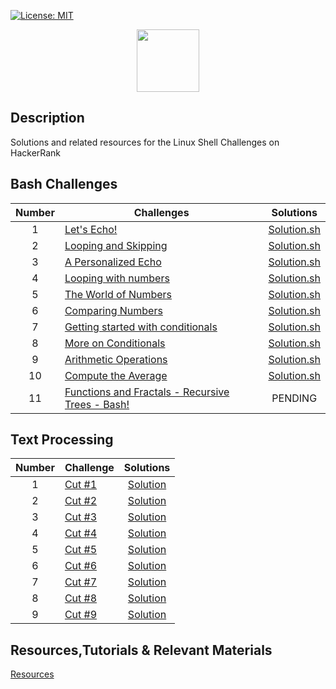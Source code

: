 [![License: MIT](https://img.shields.io/badge/License-MIT-yellow.svg)](https://opensource.org/licenses/MIT)

<p align="center">  
	<a href="https://www.hackerrank.com/Thomas_George_T">
        <img height=100 src="https://d3keuzeb2crhkn.cloudfront.net/hackerrank/assets/styleguide/logo_wordmark-f5c5eb61ab0a154c3ed9eda24d0b9e31.svg"> 
    	</a>
	<br>
</p>

## Description
Solutions and related resources for the Linux Shell Challenges on HackerRank

## Bash Challenges

| Number | Challenges | Solutions |
|:------:|------------|:---------:|
| 1 |[Let's Echo!](https://www.hackerrank.com/challenges/bash-tutorials-lets-echo/problem) | [Solution.sh](https://github.com/tgt555/HackkerRank-The-Linux-Shell-Challenges-Solutions/blob/master/Challenges/Bash/Let's%20Echo.sh)
| 2 |[Looping and Skipping](https://www.hackerrank.com/challenges/bash-tutorials---looping-and-skipping/problem) | [Solution.sh](https://github.com/tgt555/HackkerRank-The-Linux-Shell-Challenges-Solutions/blob/master/Challenges/Bash/Looping%20and%20Skipping.sh)
| 3 |[A Personalized Echo](https://www.hackerrank.com/challenges/bash-tutorials---a-personalized-echo/problem) | [Solution.sh](https://github.com/tgt555/HackkerRank-The-Linux-Shell-Challenges-Solutions/blob/master/Challenges/Bash/A%20Personalized%20Echo.sh)
| 4 |[Looping with numbers](https://www.hackerrank.com/challenges/bash-tutorials---looping-with-numbers/problem) |  [Solution.sh](https://github.com/tgt555/HackkerRank-The-Linux-Shell-Challenges-Solutions/blob/master/Challenges/Bash/Looping%20with%20Numbers.sh)
| 5 |[The World of Numbers](https://www.hackerrank.com/challenges/bash-tutorials---the-world-of-numbers/problem)	| [Solution.sh](https://github.com/tgt555/HackkerRank-The-Linux-Shell-Challenges-Solutions/blob/master/Challenges/Bash/The%20World%20of%20Numbers.sh)
| 6 |[Comparing Numbers](https://www.hackerrank.com/challenges/bash-tutorials---comparing-numbers/problem) | [Solution.sh](https://github.com/tgt555/HackkerRank-The-Linux-Shell-Challenges-Solutions/blob/master/Challenges/Bash/Comparing%20Numbers.sh)
| 7 |[Getting started with conditionals](https://www.hackerrank.com/challenges/bash-tutorials---getting-started-with-conditionals/problem) | [Solution.sh](https://github.com/tgt555/HackkerRank-The-Linux-Shell-Challenges-Solutions/blob/master/Challenges/Bash/Getting%20started%20with%20conditionals.sh)
| 8 |[More on Conditionals](https://www.hackerrank.com/challenges/bash-tutorials---more-on-conditionals/problem) | [Solution.sh](https://github.com/tgt555/HackkerRank-The-Linux-Shell-Challenges-Solutions/blob/master/Challenges/Bash/More%20on%20Conditionals.sh)
| 9 |[Arithmetic Operations](https://www.hackerrank.com/challenges/bash-tutorials---arithmetic-operations/problem) | [Solution.sh](https://github.com/tgt555/HackkerRank-The-Linux-Shell-Challenges-Solutions/blob/master/Challenges/Bash/Arithmetic%20Operations.sh)
| 10|[Compute the Average](https://www.hackerrank.com/challenges/bash-tutorials---compute-the-average/problem) | [Solution.sh](https://github.com/tgt555/HackkerRank-The-Linux-Shell-Challenges-Solutions/blob/master/Challenges/Bash/Compute%20the%20average.sh)
| 11|[Functions and Fractals - Recursive Trees - Bash!](https://www.hackerrank.com/challenges/fractal-trees-all/problem) | PENDING

## Text Processing

| Number | Challenge | Solutions |
|:------:|-----------|:---------:|
|1|[Cut #1](https://www.hackerrank.com/challenges/text-processing-cut-1/problem) | [Solution](https://github.com/Thomas-George-T/HackerRank-The-Linux-Shell-Challenges-Solutions/blob/master/Challenges/Text%20Processing/Cut%20%231.sh) |
|2|[Cut #2](https://www.hackerrank.com/challenges/text-processing-cut-2/problem) | [Solution](https://github.com/Thomas-George-T/HackerRank-The-Linux-Shell-Challenges-Solutions/blob/master/Challenges/Text%20Processing/Cut%20%232.sh) |
|3|[Cut #3](https://www.hackerrank.com/challenges/text-processing-cut-3/problem) | [Solution](https://github.com/Thomas-George-T/HackerRank-The-Linux-Shell-Challenges-Solutions/blob/master/Challenges/Text%20Processing/Cut%20%233.sh) |
|4|[Cut #4](https://www.hackerrank.com/challenges/text-processing-cut-4/problem) | [Solution](https://github.com/Thomas-George-T/HackerRank-The-Linux-Shell-Challenges-Solutions/blob/master/Challenges/Text%20Processing/Cut%20%234%20.sh) |
|5|[Cut #5](https://www.hackerrank.com/challenges/text-processing-cut-5/problem) | [Solution](https://github.com/Thomas-George-T/HackerRank-The-Linux-Shell-Challenges-Solutions/blob/master/Challenges/Text%20Processing/Cut%20%235.sh) |
|6|[Cut #6](https://www.hackerrank.com/challenges/text-processing-cut-6/problem) | [Solution](https://github.com/Thomas-George-T/HackerRank-The-Linux-Shell-Challenges-Solutions/blob/master/Challenges/Text%20Processing/Cut%20%236.sh) |
|7|[Cut #7](https://www.hackerrank.com/challenges/text-processing-cut-7/problem) | [Solution](https://github.com/Thomas-George-T/HackerRank-The-Linux-Shell-Challenges-Solutions/blob/master/Challenges/Text%20Processing/Cut%20%237.sh) |
|8|[Cut #8](https://www.hackerrank.com/challenges/text-processing-cut-8/problem) | [Solution](https://github.com/Thomas-George-T/HackerRank-The-Linux-Shell-Challenges-Solutions/blob/master/Challenges/Text%20Processing/Cut%20%238.sh) |
|9|[Cut #9](https://www.hackerrank.com/challenges/text-processing-cut-9/problem) | [Solution]() |


## Resources,Tutorials & Relevant Materials

[Resources](https://github.com/tgt555/HackkerRank-The-Linux-Shell-Challenges-Solutions/blob/master/Resources.md)
